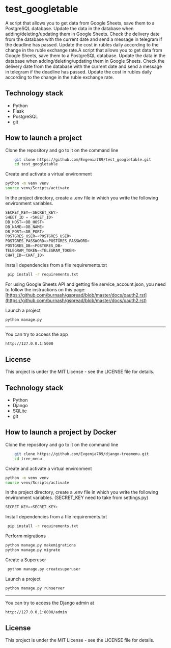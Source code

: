 # test_googletable

A script that allows you to get data from Google Sheets, save them to a PostgreSQL database. Update the data in the database when adding/deleting/updating them in Google Sheets. Check the delivery date from the database with the current date and send a message in telegram if the deadline has passed. Update the cost in rubles daily according to the change in the ruble exchange rate.A script that allows you to get data from Google Sheets, save them to a PostgreSQL database. Update the data in the database when adding/deleting/updating them in Google Sheets. Check the delivery date from the database with the current date and send a message in telegram if the deadline has passed. Update the cost in rubles daily according to the change in the ruble exchange rate.

## Technology stack

- Python
- Flask
- PostgreSQL
- git

## How to launch a project

Clone the repository and go to it on the command line

```bash
    git clone https://github.com/Evgenia789/test_googletable.git
    cd test_googletable
```

Create and activate a virtual environment

```bash
python -m venv venv
source venv/Scripts/activate
```

In the project directory, create a .env file in which you write the following environment variables.

```python
SECRET_KEY=<SECRET_KEY>
SHEET_ID = <SHEET_ID>
DB_HOST=<DB_HOST>
DB_NAME=<DB_NAME>
DB_PORT=<DB_PORT>
POSTGRES_USER=<POSTGRES_USER>
POSTGRES_PASSWORD=<POSTGRES_PASSWORD>
POSTGRES_DB=<POSTGRES_DB>
TELEGRAM_TOKEN=<TELEGRAM_TOKEN>
CHAT_ID=<CHAT_ID>

```

Install dependencies from a file requirements.txt

```bash
 pip install -r requirements.txt 
```

For using Google Sheets API and getting file service_account.json, you need to follow the instructions on this page: [https://github.com/burnash/gspread/blob/master/docs/oauth2.rst](https://github.com/burnash/gspread/blob/master/docs/oauth2.rst)

Launch a project

```bash
python manage.py
```

---

You can try to access the app

```bash
http://127.0.0.1:5000
```

## License

This project is under the MIT License - see the LICENSE file for details.

## Technology stack

- Python
- Django
- SQLite
- git

## How to launch a project by Docker

Clone the repository and go to it on the command line

```bash
    git clone https://github.com/Evgenia789/django-treemenu.git
    cd tree_menu
```

Create and activate a virtual environment

```bash
python -m venv venv
source venv/Scripts/activate
```

In the project directory, create a .env file in which you write the following environment variables. (SECRET_KEY need to take from settings.py)

```python
SECRET_KEY=<SECRET_KEY>
```

Install dependencies from a file requirements.txt

```bash
 pip install -r requirements.txt 
```

Perform migrations

```bash
python manage.py makemigrations
python manage.py migrate
```

Create a Superuser

```bash
 python manage.py createsuperuser
```

Launch a project

```bash
python manage.py runserver
```

---

You can try to access the Django admin at

```bash
http://127.0.0.1:8000/admin
```

## License

This project is under the MIT License - see the LICENSE file for details.

